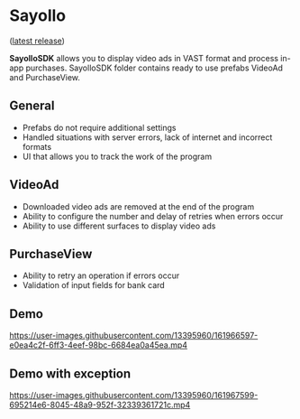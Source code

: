 
# Sayollo

([latest release](https://github.com/t0p47/Sayollo/releases/tag/v1))

**SayolloSDK** allows you to display video ads in VAST format and process in-app purchases.
SayolloSDK folder contains ready to use prefabs VideoAd and PurchaseView.

## General 

- Prefabs do not require additional settings
- Handled situations with server errors, lack of internet and incorrect formats
- UI that allows you to track the work of the program

## VideoAd

- Downloaded video ads are removed at the end of the program
- Ability to configure the number and delay of retries when errors occur
- Ability to use different surfaces to display video ads


## PurchaseView
- Ability to retry an operation if errors occur
- Validation of input fields for bank card

## Demo

https://user-images.githubusercontent.com/13395960/161966597-e0ea4c2f-6ff3-4eef-98bc-6684ea0a45ea.mp4

## Demo with exception

https://user-images.githubusercontent.com/13395960/161967599-695214e6-8045-48a9-952f-32339361721c.mp4

